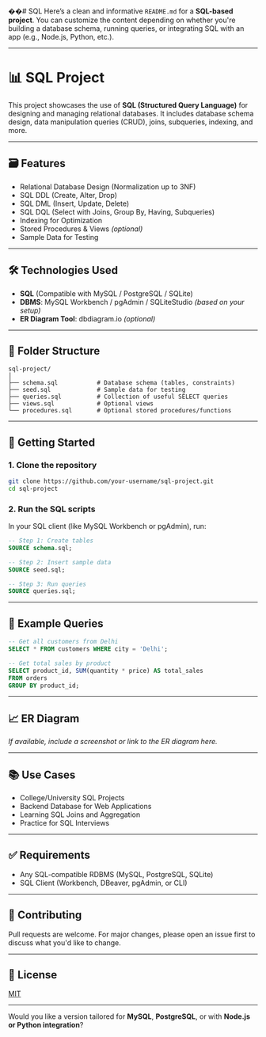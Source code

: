 ��#   S Q L 
 
 Here’s a clean and informative `README.md` for a **SQL-based project**. You can customize the content depending on whether you're building a database schema, running queries, or integrating SQL with an app (e.g., Node.js, Python, etc.).

---

# 📊 SQL Project

This project showcases the use of **SQL (Structured Query Language)** for designing and managing relational databases. It includes database schema design, data manipulation queries (CRUD), joins, subqueries, indexing, and more.

---

## 🗃️ Features

* Relational Database Design (Normalization up to 3NF)
* SQL DDL (Create, Alter, Drop)
* SQL DML (Insert, Update, Delete)
* SQL DQL (Select with Joins, Group By, Having, Subqueries)
* Indexing for Optimization
* Stored Procedures & Views *(optional)*
* Sample Data for Testing

---

## 🛠️ Technologies Used

* **SQL** (Compatible with MySQL / PostgreSQL / SQLite)
* **DBMS**: MySQL Workbench / pgAdmin / SQLiteStudio *(based on your setup)*
* **ER Diagram Tool**: dbdiagram.io *(optional)*

---

## 📁 Folder Structure

```
sql-project/
│
├── schema.sql           # Database schema (tables, constraints)
├── seed.sql             # Sample data for testing
├── queries.sql          # Collection of useful SELECT queries
├── views.sql            # Optional views
└── procedures.sql       # Optional stored procedures/functions
```

---

## 🚀 Getting Started

### 1. Clone the repository

```bash
git clone https://github.com/your-username/sql-project.git
cd sql-project
```

### 2. Run the SQL scripts

In your SQL client (like MySQL Workbench or pgAdmin), run:

```sql
-- Step 1: Create tables
SOURCE schema.sql;

-- Step 2: Insert sample data
SOURCE seed.sql;

-- Step 3: Run queries
SOURCE queries.sql;
```

---

## 📌 Example Queries

```sql
-- Get all customers from Delhi
SELECT * FROM customers WHERE city = 'Delhi';

-- Get total sales by product
SELECT product_id, SUM(quantity * price) AS total_sales
FROM orders
GROUP BY product_id;
```

---

## 📈 ER Diagram

*If available, include a screenshot or link to the ER diagram here.*

---

## 📚 Use Cases

* College/University SQL Projects
* Backend Database for Web Applications
* Learning SQL Joins and Aggregation
* Practice for SQL Interviews

---

## ✅ Requirements

* Any SQL-compatible RDBMS (MySQL, PostgreSQL, SQLite)
* SQL Client (Workbench, DBeaver, pgAdmin, or CLI)

---

## 🤝 Contributing

Pull requests are welcome. For major changes, please open an issue first to discuss what you'd like to change.

---

## 📜 License

[MIT](LICENSE)

---

Would you like a version tailored for **MySQL**, **PostgreSQL**, or with **Node.js or Python integration**?
